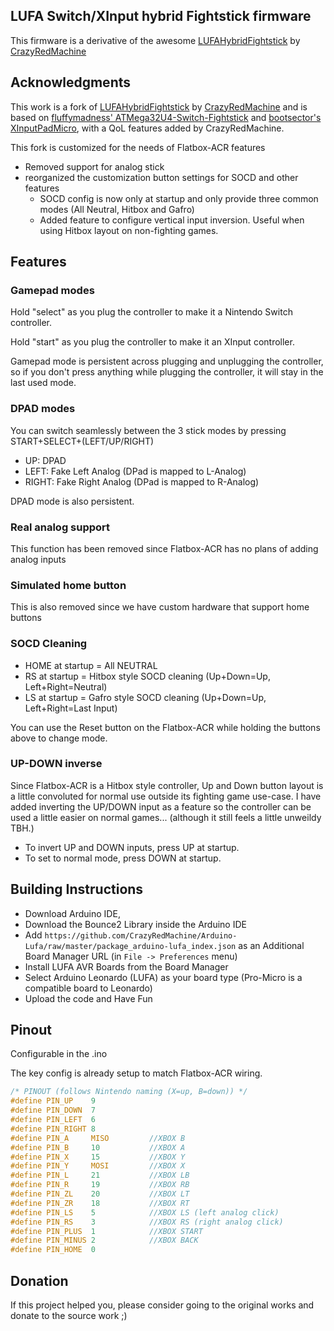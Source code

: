 ## LUFA Switch/XInput hybrid Fightstick firmware

This firmware is a derivative of the awesome [LUFAHybridFightstick](https://github.com/CrazyRedMachine/LUFAHybridFightstick) by [CrazyRedMachine](https://github.com/CrazyRedMachine)

## Acknowledgments

This work is a fork of [LUFAHybridFightstick](https://github.com/CrazyRedMachine/LUFAHybridFightstick) by [CrazyRedMachine](https://github.com/CrazyRedMachine) and
is based on [fluffymadness' ATMega32U4-Switch-Fightstick](https://github.com/fluffymadness/ATMega32U4-Switch-Fightstick)
and [bootsector's XInputPadMicro](https://github.com/bootsector/XInputPadMicro), with a QoL features added by CrazyRedMachine.

This fork is customized for the needs of Flatbox-ACR features

* Removed support for analog stick
* reorganized the customization button settings for SOCD and other features
    * SOCD config is now only at startup and only provide three common modes (All Neutral, Hitbox and Gafro)
    * Added feature to configure vertical input inversion.  Useful when using Hitbox layout on non-fighting games.

## Features

### Gamepad modes

Hold "select" as you plug the controller to make it a Nintendo Switch controller.

Hold "start" as you plug the controller to make it an XInput controller.

Gamepad mode is persistent across plugging and unplugging the controller, so if you don't press anything while plugging the controller, it will stay in the last used mode. 

### DPAD modes

You can switch seamlessly between the 3 stick modes by pressing START+SELECT+(LEFT/UP/RIGHT)

- UP: DPAD 
- LEFT: Fake Left Analog (DPad is mapped to L-Analog)
- RIGHT: Fake Right Analog (DPad is mapped to R-Analog)

DPAD mode is also persistent.

### Real analog support

This function has been removed since Flatbox-ACR has no plans of adding analog inputs

### Simulated home button

This is also removed since we have custom hardware that support home buttons

### SOCD Cleaning

* HOME at startup = All NEUTRAL
* RS at startup = Hitbox style SOCD cleaning (Up+Down=Up, Left+Right=Neutral)
* LS at startup = Gafro style SOCD cleaning (Up+Down=Up, Left+Right=Last Input)

You can use the Reset button on the Flatbox-ACR while holding the buttons above to change mode.

### UP-DOWN inverse

Since Flatbox-ACR is a Hitbox style controller, Up and Down button layout is a little convoluted for normal use outside its fighting game use-case.
I have added inverting the UP/DOWN input as a feature so the controller can be used a little easier on normal games... (although it still feels a little unweildy TBH.)

* To invert UP and DOWN inputs, press UP at startup.
* To set to normal mode, press DOWN at startup.

## Building Instructions

- Download Arduino IDE, 
- Download the Bounce2 Library inside the Arduino IDE
- Add `https://github.com/CrazyRedMachine/Arduino-Lufa/raw/master/package_arduino-lufa_index.json` as an Additional Board Manager URL (in `File -> Preferences` menu)
- Install LUFA AVR Boards from the Board Manager
- Select Arduino Leonardo (LUFA) as your board type (Pro-Micro is a compatible board to Leonardo)
- Upload the code and Have Fun

## Pinout

Configurable in the .ino

The key config is already setup to match Flatbox-ACR wiring.

```C
/* PINOUT (follows Nintendo naming (X=up, B=down)) */
#define PIN_UP    9
#define PIN_DOWN  7
#define PIN_LEFT  6
#define PIN_RIGHT 8
#define PIN_A     MISO         //XBOX B
#define PIN_B     10           //XBOX A  
#define PIN_X     15           //XBOX Y
#define PIN_Y     MOSI         //XBOX X     
#define PIN_L     21           //XBOX LB
#define PIN_R     19           //XBOX RB
#define PIN_ZL    20           //XBOX LT
#define PIN_ZR    18           //XBOX RT
#define PIN_LS    5            //XBOX LS (left analog click)
#define PIN_RS    3            //XBOX RS (right analog click)
#define PIN_PLUS  1            //XBOX START
#define PIN_MINUS 2            //XBOX BACK
#define PIN_HOME  0
```

## Donation

If this project helped you, please consider going to the original works and donate to the source work ;) 